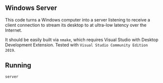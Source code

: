 ## Windows Server

This code turns a Windows computer into a server listening to receive a client connection to stream its desktop to at ultra-low latency over the Internet.

It should be easily built via `nmake`, which requires Visual Studio with Desktop Development Extension. Tested with `Visual Studio Community Edition 2019`.

## Running

```server```
